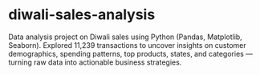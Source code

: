 # diwali-sales-analysis
Data analysis project on Diwali sales using Python (Pandas, Matplotlib, Seaborn). Explored 11,239 transactions to uncover insights on customer demographics, spending patterns, top products, states, and categories — turning raw data into actionable business strategies.
